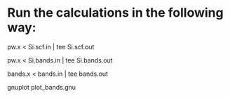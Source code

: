 # Run the calculations in the following way:

pw.x < Si.scf.in | tee Si.scf.out

pw.x < Si.bands.in | tee Si.bands.out

bands.x < bands.in | tee bands.out

gnuplot plot_bands.gnu 
